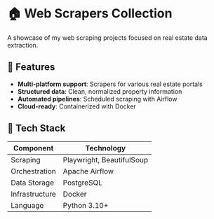 # 🏠 Web Scrapers Collection

A showcase of my web scraping projects focused on real estate data extraction.

## 🚀 Features

- **Multi-platform support**: Scrapers for various real estate portals
- **Structured data**: Clean, normalized property information
- **Automated pipelines**: Scheduled scraping with Airflow
- **Cloud-ready**: Containerized with Docker

## 🔧 Tech Stack

| Component        | Technology           |
|------------------|----------------------|
| Scraping         | Playwright, BeautifulSoup |
| Orchestration    | Apache Airflow       |
| Data Storage     | PostgreSQL           |
| Infrastructure   | Docker               |
| Language         | Python 3.10+         |
